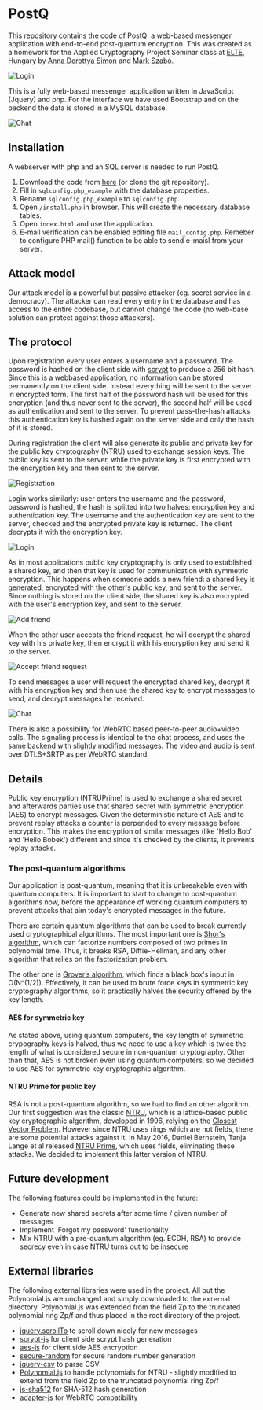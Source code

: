 # PostQ

This repository contains the code of PostQ: a web-based messenger application with end-to-end post-quantum encryption. This was created as a homework for the Applied Cryptography Project Seminar class at [ELTE](http://elte.hu/), Hungary by [Anna Dorottya Simon](https://github.com/annadorottya) and [Márk Szabó](https://github.com/markszabo/).

![Login](https://github.com/markszabo/postq/raw/master/img/login.png "Login")

This is a fully web-based messenger application written in JavaScript (Jquery) and php. For the interface we have used Bootstrap and on the backend the data is stored in a MySQL database.

![Chat](https://github.com/markszabo/postq/raw/master/img/chat.png "Chat")

## Installation

A webserver with php and an SQL server is needed to run PostQ.

1. Download the code from [here](https://github.com/markszabo/PostQ/archive/master.zip) (or clone the git repository).
2. Fill in `sqlconfig.php_example` with the database properties.
3. Rename `sqlconfig.php_example` to `sqlconfig.php`.
4. Open `/install.php` in browser. This will create the necessary database tables.
5. Open `index.html` and use the application.
6. E-mail verification can be enabled editing file `mail_config.php`. Remeber to configure PHP mail() function to be able to send e-maisl from your server.

## Attack model

Our attack model is a powerful but passive attacker (eg. secret service in a democracy). The attacker can read every entry in the database and has access to the entire codebase, but cannot change the code (no web-base solution can protect against those attackers).

## The protocol

Upon registration every user enters a username and a password. The password is hashed on the client side with [scrypt](https://en.wikipedia.org/wiki/Scrypt) to produce a 256 bit hash. Since this is a webbased application, no information can be stored permanently on the client side. Instead everything will be sent to the server in encrypted form. The first half of the password hash will be used for this encryption (and thus never sent to the server), the second half will be used as authentication and sent to the server. To prevent pass-the-hash attacks this authentication key is hashed again on the server side and only the hash of it is stored.

During registration the client will also generate its public and private key for the public key cryptography (NTRU) used to exchange session keys. The public key is sent to the server, while the private key is first encrypted with the encryption key and then sent to the server.

![Registration](https://github.com/markszabo/postq/raw/master/img/fg_registration.png "Registration")

Login works similarly: user enters the username and the password, password is hashed, the hash is splitted into two halves: encryption key and authentication key. The username and the authentication key are sent to the server, checked and the encrypted private key is returned. The client decrypts it with the encryption key.

![Login](https://github.com/markszabo/postq/raw/master/img/fg_login.png "Login")

As in most applications public key cryptography is only used to established a shared key, and then that key is used for communication with symmetric encryption. This happens when someone adds a new friend: a shared key is generated, encrypted with the other's public key, and sent to the server. Since nothing is stored on the client side, the shared key is also encrypted with the user's encryption key, and sent to the server.

![Add friend](https://github.com/markszabo/postq/raw/master/img/fg_add_friend.png "Add friend")

When the other user accepts the friend request, he will decrypt the shared key with his private key, then encrypt it with his encryption key and send it to the server.

![Accept friend request](https://github.com/markszabo/postq/raw/master/img/fg_accept.png "Accept friend request")

To send messages a user will request the encrypted shared key, decrypt it with his encryption key and then use the shared key to encrypt messages to send, and decrypt messages he received.

![Chat](https://github.com/markszabo/postq/raw/master/img/fg_chat.png "Chat")

There is also a possibility for WebRTC based peer-to-peer audio+video calls. The signaling process is identical to the chat process, and uses the same backend with slightly modified messages. The video and audio is sent over DTLS+SRTP as per WebRTC standard.

## Details

Public key encryption (NTRUPrime) is used to exchange a shared secret and afterwards parties use that shared secret with symmetric encryption (AES) to encrypt messages. Given the deterministic nature of AES and to prevent replay attacks a counter is perpended to every message before encryption. This makes the encryption of similar messages (like 'Hello Bob' and 'Hello Bobek') different and since it's checked by the clients, it prevents replay attacks.

### The post-quantum algorithms

Our application is post-quantum, meaning that it is unbreakable even with quantum computers. It is important to start to change to post-quantum algorithms now, before the appearance of working quantum computers to prevent attacks that aim today's encrypted messages in the future.

There are certain quantum algorithms that can be used to break currently used cryptographical algorithms. The most important one is [Shor's algorithm](https://en.wikipedia.org/wiki/Shor's_algorithm), which can factorize numbers composed of two primes in polynomial time. Thus, it breaks RSA, Diffie-Hellman, and any other algorithm that relies on the factorization problem.

The other one is [Grover’s algorithm](https://en.wikipedia.org/wiki/Grover%27s_algorithm), which finds a black box's input in O(N^(1/2)). Effectively, it can be used to brute force keys in symmetric key cryptography algorithms, so it practically halves the security offered by the key length.

#### AES for symmetric key

As stated above, using quantum computers, the key length of symmetric crypography keys is halved, thus we need to use a key which is twice the length of what is considered secure in non-quantum cryptography. Other than that, AES is not broken even using quantum computers, so we decided to use AES for symmetric key cryptographic algorithm.

#### NTRU Prime for public key

RSA is not a post-quantum algorithm, so we had to find an other algorithm. Our first suggestion was the classic [NTRU](https://en.wikipedia.org/wiki/NTRU), which is a lattice-based public key cryptographic algorithm, developed in 1996, relying on the [Closest Vector Problem](https://en.wikipedia.org/wiki/Lattice_problem#Closest_vector_problem_.28CVP.29). However since NTRU uses rings which are not fields, there are some potential attacks against it. In May 2016, Daniel Bernstein, Tanja Lange et al released [NTRU Prime](https://ntruprime.cr.yp.to/ntruprime-20160511.pdf), which uses fields, eliminating these attacks. We decided to implement this latter version of NTRU.

## Future development

The following features could be implemented in the future:
* Generate new shared secrets after some time / given number of messages
* Implement 'Forgot my password' functionality
* Mix NTRU with a pre-quantum algorithm (eg. ECDH, RSA) to provide secrecy even in case NTRU turns out to be insecure

## External libraries

The following external libraries were used in the project. All but the Polynomial.js are unchanged and simply downloaded to the `external` directory. Polynomial.js was extended from the field Zp to the truncated polynomial ring Zp/f and thus placed in the root directory of the project.
* [jquery.scrollTo](https://github.com/flesler/jquery.scrollTo) to scroll down nicely for new messages
* [scrypt-js](https://github.com/ricmoo/scrypt-js) for client side scrypt hash generation
* [aes-js](https://github.com/ricmoo/aes-js) for client side AES encryption
* [secure-random](https://github.com/jprichardson/secure-random) for secure random number generation
* [jquery-csv](https://github.com/evanplaice/jquery-csv) to parse CSV
* [Polynomial.js](https://github.com/infusion/Polynomial.js/) to handle polynomials for NTRU - slightly modified to extend from the field Zp to the truncated polynomial ring Zp/f
* [js-sha512](https://github.com/emn178/js-sha512) for SHA-512 hash generation
* [adapter-js](https://webrtc.github.io/adapter/adapter-latest.js) for WebRTC compatibility
